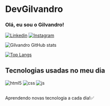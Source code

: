 # DevGilvandro
### Olá, eu sou o Gilvandro!
[![Linkedin](https://img.shields.io/badge/LinkedIn-0077B5?style=for-the-badge&logo=linkedin&logoColor=white)](www.linkedin.com/in/gilvandro-alves-martins-591284287)
[![Instagram](https://img.shields.io/badge/Instagram-E4405F?style=for-the-badge&logo=instagram&logoColor=white)](https://www.instagram.com/gilvandro.0?igsh=YmcxdjkxMWxmcDlz&utm_source=qr)

![Gilvandro GitHub stats](https://github-readme-stats.vercel.app/api?username=Gilvandro09am&show_icons=true&theme=dracula)

[![Top Langs](https://github-readme-stats.vercel.app/api/top-langs/?username=anuraghazra)](https://github.com/anuraghazra/github-readme-stats)

## Tecnologias usadas no meu dia

<div style="display: inline_block">
  <img align="center" alt="html5" src="https://img.shields.io/badge/Python-14354C?style=for-the-badge&logo=python&logoColor=white" />
  <img align="center" alt="css" src="https://img.shields.io/badge/C-00599C?style=for-the-badge&logo=c&logoColor=white" />
  <img align="center" alt="js" src="https://img.shields.io/badge/Java-ED8B00?style=for-the-badge&logo=openjdk&logoColor=white" />
</div><br/>

Aprendendo novas tecnologia a cada dia!✅
